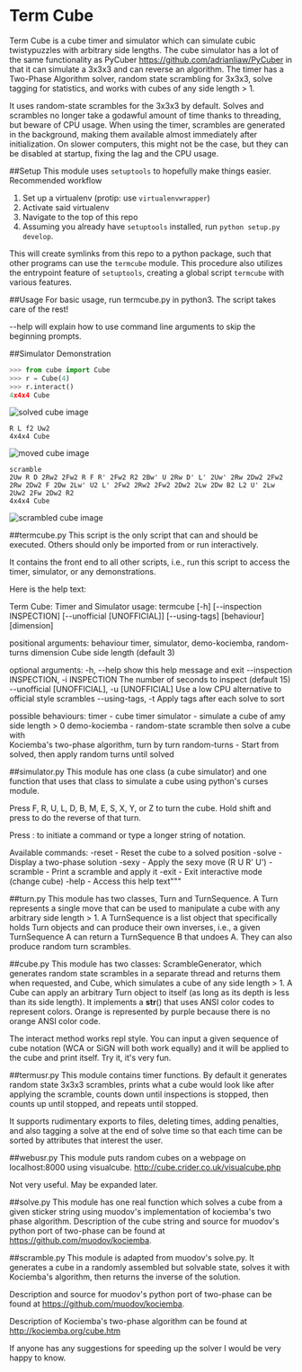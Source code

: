 # Term Cube
Term Cube is a cube timer and simulator which can simulate cubic 
twistypuzzles with arbitrary side lengths. The cube simulator has a lot of
the same functionality as PyCuber <https://github.com/adrianliaw/PyCuber>
in that it can simulate a 3x3x3 and can reverse an algorithm. The timer
has a Two-Phase Algorithm solver, random state scrambling for 3x3x3, 
solve tagging for statistics, and works with cubes of any side length > 1. 

It uses random-state scrambles for the 3x3x3 by default. Solves and 
scrambles no longer take a godawful amount of time thanks to threading,
but beware of CPU usage. When using the timer, scrambles are generated 
in the background, making them available almost immediately after 
initialization. On slower computers, this might not be the case, 
but they can be disabled at startup, fixing the lag and the CPU usage.

##Setup
This module uses `setuptools` to hopefully make things easier. Recommended workflow

1. Set up a virtualenv (protip: use `virtualenvwrapper`)
1. Activate said virtualenv
1. Navigate to the top of this repo
1. Assuming you already have `setuptools` installed, run `python setup.py develop`.

This will create symlinks from this repo to a python package, such that other programs can use the `termcube` module. This procedure also utilizes the entrypoint feature of `setuptools`, creating a global script `termcube` with various features.

##Usage
For basic usage, run termcube.py in python3. The script takes care of the rest!

--help will explain how to use command line arguments to skip the beginning prompts.

##Simulator Demonstration
```python
>>> from cube import Cube
>>> r = Cube(4)
>>> r.interact()
4x4x4 Cube
```
![solved cube image](http://i.imgur.com/3NVC1c6.png)

```
R L f2 Uw2
4x4x4 Cube
```
![moved cube image](http://i.imgur.com/hboMCIf.png)

```
scramble
2Uw R D 2Rw2 2Fw2 R F R' 2Fw2 R2 2Bw' U 2Rw D' L' 2Uw' 2Rw 2Dw2 2Fw2 2Rw 2Dw2 F 2Dw 2Lw' U2 L' 2Fw2 2Rw2 2Fw2 2Dw2 2Lw 2Dw B2 L2 U' 2Lw 2Uw2 2Fw 2Dw2 R2
4x4x4 Cube
```
![scrambled cube image](http://i.imgur.com/IWLjDhg.png)

##termcube.py
This script is the only script that can and should be executed. Others
should only be imported from or run interactively.

It contains the front end to all other scripts, i.e., run this script to
access the timer, simulator, or any demonstrations.

Here is the help text:

Term Cube: Timer and Simulator
usage: termcube [-h] [--inspection INSPECTION] [--unofficial [UNOFFICIAL]]
                [--using-tags]
                [behaviour] [dimension]

positional arguments:
  behaviour             timer, simulator, demo-kociemba, random-turns
  dimension             Cube side length (default 3)

optional arguments:
  -h, --help            show this help message and exit
  --inspection INSPECTION, -i INSPECTION
                        The number of seconds to inspect (default 15)
  --unofficial [UNOFFICIAL], -u [UNOFFICIAL]
                        Use a low CPU alternative to official style scrambles
  --using-tags, -t      Apply tags after each solve to sort

possible behaviours:
timer           - cube timer
simulator       - simulate a cube of amy side length > 0
demo-kociemba   - random-state scramble then solve a cube with  
                  Kociemba's two-phase algorithm, turn by turn
random-turns    - Start from solved, then apply random turns until solved

##simulator.py
This module has one class (a cube simulator) and one function that uses
that class to simulate a cube using python's curses module.

Press F, R, U, L, D, B, M, E, S, X, Y, or Z to turn the cube.
Hold shift and press to do the reverse of that turn.

Press : to initiate a command or type a longer string of notation.

Available commands:
-reset      - Reset the cube to a solved position
-solve      - Display a two-phase solution
-sexy       - Apply the sexy move (R U R' U')
-scramble   - Print a scramble and apply it
-exit       - Exit interactive mode (change cube)
-help       - Access this help text"""

##turn.py
This module has two classes, Turn and TurnSequence. A Turn represents a 
single move that can be used to manipulate a cube with any arbitrary 
side length > 1. A TurnSequence is a list object that specifically holds 
Turn objects and can produce their own inverses, i.e., a given TurnSequence 
A can return a TurnSequence B that undoes A. They can also produce
random turn scrambles.

##cube.py
This module has two classes: ScrambleGenerator, which generates random state
scrambles in a separate thread and returns them when requested, and
Cube, which simulates a cube of any side length > 1. A Cube can apply an
arbitrary Turn object to itself (as long as its depth is less than its 
side length). It implements a __str__() that uses ANSI color codes to 
represent colors. Orange is represented by purple because there is no 
orange ANSI color code.

The interact method works repl style. You can input a given sequence of 
cube notation (WCA or SiGN will both work equally) and it will be 
applied to the cube and print itself. Try it, it's very fun.

##termusr.py
This module contains timer functions. By default it generates random state
3x3x3 scrambles, prints what a cube would look like after applying the 
scramble, counts down until inspections is stopped, then counts up until
stopped, and repeats until stopped.

It supports rudimentary exports to files, deleting times, adding penalties,
and also tagging a solve at the end of solve time so that each time can 
be sorted by attributes that interest the user.

##webusr.py
This module puts random cubes on a webpage on localhost:8000 using 
visualcube. <http://cube.crider.co.uk/visualcube.php>

Not very useful. May be expanded later.

##solve.py
This module has one real function which solves a cube from a given 
sticker string using muodov's implementation of kociemba's two phase 
algorithm. Description of the cube string and source for muodov's python
port of two-phase can be found at <https://github.com/muodov/kociemba>.

##scramble.py
This module is adapted from muodov's solve.py. It generates a cube in a
randomly assembled but solvable state, solves it with Kociemba's
algorithm, then returns the inverse of the solution.

Description and source for muodov's python port of two-phase can be 
found at <https://github.com/muodov/kociemba>.

Description of Kociemba's two-phase algorithm can be found at 
<http://kociemba.org/cube.htm>

If anyone has any suggestions for speeding up the solver I would be
very happy to know.
